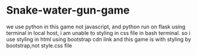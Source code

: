 # Snake-water-gun-game
we use python in this game not javascript, and python run on flask using terminal in local host, i am unable to styling in css file in bash terminal. so i use styling in html using bootstrap cdn link and this game is with styling by bootstrap,not style.css file

